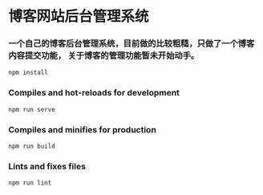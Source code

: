 # 博客网站后台管理系统

### 一个自己的博客后台管理系统，目前做的比较粗糙，只做了一个博客内容提交功能， 关于博客的管理功能暂未开始动手。
```
npm install
```

### Compiles and hot-reloads for development
```
npm run serve
```

### Compiles and minifies for production
```
npm run build
```

### Lints and fixes files
```
npm run lint
```
